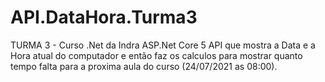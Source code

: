 # API.DataHora.Turma3
TURMA 3 - Curso .Net da Indra
ASP.Net Core 5 
API que mostra a Data e a Hora atual do computador
e então faz os calculos para mostrar quanto tempo falta
para a proxima aula do curso (24/07/2021 as 08:00).
